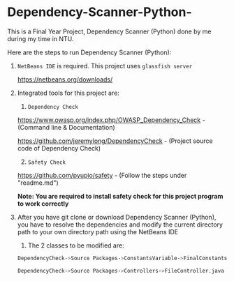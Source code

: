 # Dependency-Scanner-Python-
This is a Final Year Project, Dependency Scanner (Python) done by me during my time in NTU.

Here are the steps to run Dependency Scanner (Python):

1. `NetBeans IDE` is required. This project uses `glassfish server`
  
   https://netbeans.org/downloads/
   
2. Integrated tools for this project are:
   1. `Dependency Check` 

   https://www.owasp.org/index.php/OWASP_Dependency_Check - (Command line & Documentation)

   https://github.com/jeremylong/DependencyCheck - (Project source code of Dependency Check)
   
   2. `Safety Check`

   https://github.com/pyupio/safety - (Follow the steps under "readme.md")
   
   **Note: You are required to install safety check for this project program to work correctly**


3. After you have git clone or download Dependency Scanner (Python), you have to resolve the dependencies and modify the current directory path to your own directory path using the NetBeans IDE

   1. The 2 classes to be modified are:
   ```bash
   DependencyCheck->Source Packages->ConstantsVariable->FinalConstants.java
   ```
   ```bash
   DependencyCheck->Source Packages->Controllers->FileController.java
   ```

   
